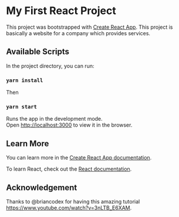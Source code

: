 # My First React Project

This project was bootstrapped with [Create React App](https://github.com/facebook/create-react-app). This project is basically a website for a company which provides services.

## Available Scripts

In the project directory, you can run:

### `yarn install`

Then 
### `yarn start`

Runs the app in the development mode.\
Open [http://localhost:3000](http://localhost:3000) to view it in the browser.


## Learn More

You can learn more in the [Create React App documentation](https://facebook.github.io/create-react-app/docs/getting-started).

To learn React, check out the [React documentation](https://reactjs.org/).

## Acknowledgement
Thanks to @briancodex for having this amazing tutorial https://www.youtube.com/watch?v=3nLTB_E6XAM. 

